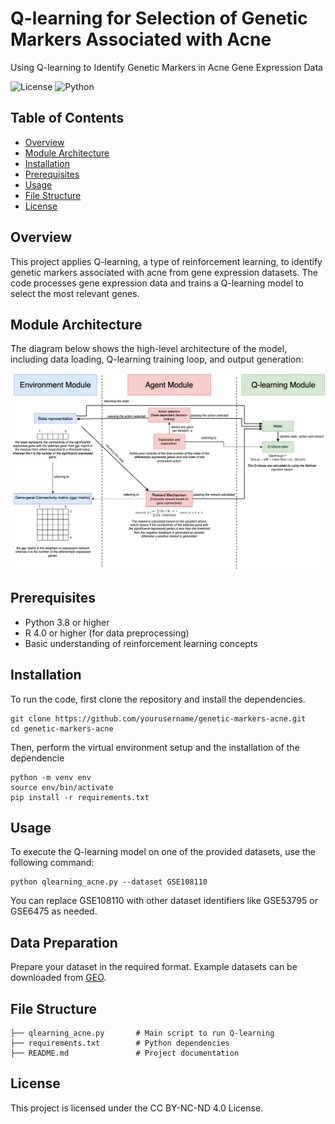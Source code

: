 # Q-learning for Selection of Genetic Markers Associated with Acne
Using Q-learning to Identify Genetic Markers in Acne Gene Expression Data

![License](https://img.shields.io/badge/license-CC%20BY--NC--ND%204.0-blue)
![Python](https://img.shields.io/badge/python-3.8%2B-blue)

## Table of Contents
- [Overview](#overview)
- [Module Architecture](#module-architecture)
- [Installation](#installation)
- [Prerequisites](#prerequisites)
- [Usage](#usage)
- [File Structure](#file-structure)
- [License](#license)

## Overview
This project applies Q-learning, a type of reinforcement learning, to identify genetic markers associated with acne from gene expression datasets. The code processes gene expression data and trains a Q-learning model to select the most relevant genes.

## Module Architecture
The diagram below shows the high-level architecture of the model, including data loading, Q-learning training loop, and output generation:

![Module Architecture](assets/module_architecture.png)

## Prerequisites
- Python 3.8 or higher
- R 4.0 or higher (for data preprocessing)
- Basic understanding of reinforcement learning concepts

## Installation
To run the code, first clone the repository and install the dependencies.
```
git clone https://github.com/yourusername/genetic-markers-acne.git
cd genetic-markers-acne
```
Then, perform the virtual environment setup and the installation of the dependencie
```
python -m venv env
source env/bin/activate
pip install -r requirements.txt
```

## Usage
To execute the Q-learning model on one of the provided datasets, use the following command:
```
python qlearning_acne.py --dataset GSE108110
```
You can replace GSE108110 with other dataset identifiers like GSE53795 or GSE6475 as needed.

## Data Preparation
Prepare your dataset in the required format. Example datasets can be downloaded from [GEO](https://www.ncbi.nlm.nih.gov/geo/).

## File Structure
```
├── qlearning_acne.py       # Main script to run Q-learning
├── requirements.txt        # Python dependencies
├── README.md               # Project documentation
```

## License
This project is licensed under the CC BY-NC-ND 4.0 License.
